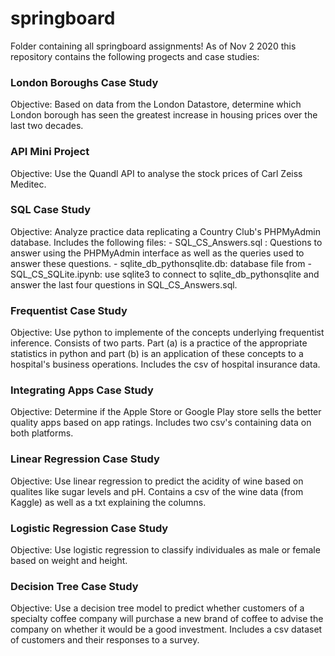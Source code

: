 # springboard
Folder containing all springboard assignments! As of Nov 2 2020 this repository contains the following progects and case studies:

### London Boroughs Case Study
Objective: Based on data from the London Datastore, determine which London borough has seen the greatest increase in housing prices over the last two decades.

### API Mini Project
Objective: Use the Quandl API to analyse the stock prices of Carl Zeiss Meditec.

### SQL Case Study
Objective: Analyze practice data replicating a Country Club's PHPMyAdmin database. Includes the following files:
    - SQL_CS_Answers.sql : Questions to answer using the PHPMyAdmin interface as well as the queries used to answer these questions.
    - sqlite_db_pythonsqlite.db: database file from 
    - SQL_CS_SQLite.ipynb: use sqlite3 to connect to sqlite_db_pythonsqlite and answer the last four questions in SQL_CS_Answers.sql.

### Frequentist Case Study
Objective: Use python to implemente of the concepts underlying frequentist inference. Consists of two parts. Part (a) is a practice of the appropriate statistics in python and part (b) is an application of these concepts to a hospital's business operations. Includes the csv of hospital insurance data.

### Integrating Apps Case Study
Objective: Determine if the Apple Store or Google Play store sells the better quality apps based on app ratings. Includes two csv's containing data on both platforms.

### Linear Regression Case Study
Objective: Use linear regression to predict the acidity of wine based on qualites like sugar levels and pH. Contains a csv of the wine data (from Kaggle) as well as a txt explaining the columns.

### Logistic Regression Case Study
Objective: Use logistic regression to classify individuales as male or female based on weight and height. 

### Decision Tree Case Study
Objective: Use a decision tree model to predict whether customers of a specialty coffee company will purchase a new brand of coffee to advise the company on whether it would be a good investment. Includes a csv dataset of customers and their responses to a survey. 
